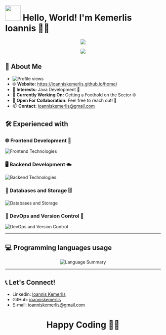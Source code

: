 # <img src="https://media.giphy.com/media/hvRJCLFzcasrR4ia7z/giphy.gif" width="50"> Hello, World! I'm Kemerlis Ioannis 👨‍💻


<p align="center">
<img src="https://github.com/Anmol-Baranwal/Cool-GIFs-For-GitHub/assets/74038190/d48893bd-0757-481c-8d7e-ba3e163feae7">
  </p>
  
<p align="center">
  <img src="https://readme-typing-svg.herokuapp.com?font=Consolas&pause=1000&color=0100F7&center=true&width=435&lines=I+have+taken+a+keen+intrest+in+Java;">
</p>



## 🌟 About Me
- ![Profile views](https://komarev.com/ghpvc/?username=ioanniskemerlis&color=blue)
- 🌐 **Website:** https://ioanniskemerlis.github.io/home/
- 👀 **Interests:** Java Development 🤖 
- 🌱 **Currently Working On:** Getting a Foothold on the Sector 🌐
- 💞️ **Open For Collaboration:** Feel free to reach out! 🤝
- 📫 **Contact:** [ioanniskemerlis@gmail.com](mailto:ioanniskemerlis@gmail.com)




## 🛠️ Experienced with

### 🌐 Frontend Development 🔖
![Frontend Technologies](https://skillicons.dev/icons?i=css,html,js,ts,angular,bootstrap,express)

### 🖥️ Backend Development ☁️
![Backend Technologies](https://skillicons.dev/icons?i=java,py,hibernate,cs,nodejs)

### 💾 Databases and Storage 🗄️
![Databases and Storage](https://skillicons.dev/icons?i=mysql,mongodb,)

### 🔧 DevOps and Version Control 🌿
![DevOps and Version Control](https://skillicons.dev/icons?i=docker,git,bash,gradle,maven,spring)

---

## :computer: Programming languages usage

<div align="center">
    <img src="http://github-profile-summary-cards.vercel.app/api/cards/repos-per-language?username=ioanniskemerlis&theme=dracula" alt="Language Summary" />
</div>

---

## 📞 Let's Connect!

- Linkedin: [Ioannis Kemerlis](https://linkedin.com/in/ioannis-kemerlis-a21173315)
- GitHub: [ioanniskemerlis](https://github.com/ioanniskemerlis)
- E-mail: [ioanniskemerlis@gmail.com](mailto:ioanniskemerlis@gmail.com)


<h1 align="center">Happy Coding 👨‍💻</h1>
